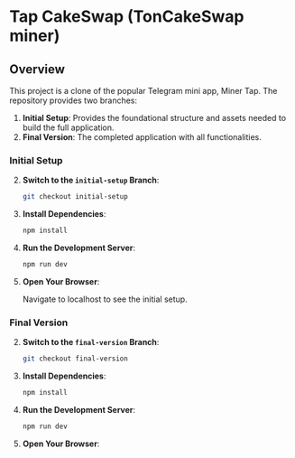 # Tap CakeSwap   (TonCakeSwap miner)

## Overview

This project is a clone of the popular Telegram mini app, Miner Tap. The repository provides two branches:

1. **Initial Setup**: Provides the foundational structure and assets needed to build the full application.
2. **Final Version**: The completed application with all functionalities.

### Initial Setup

2. **Switch to the `initial-setup` Branch**:

    ```bash
    git checkout initial-setup
    ```

3. **Install Dependencies**:

    ```bash
    npm install
    ```

4. **Run the Development Server**:

    ```bash
    npm run dev
    ```

5. **Open Your Browser**:

    Navigate to localhost to see the initial setup.

### Final Version

2. **Switch to the `final-version` Branch**:

    ```bash
    git checkout final-version
    ```

3. **Install Dependencies**:

    ```bash
    npm install
    ```

4. **Run the Development Server**:

    ```bash
    npm run dev
    ```

5. **Open Your Browser**:

